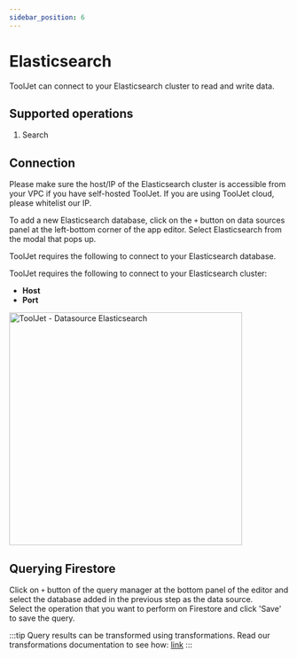 ```yaml
---
sidebar_position: 6
---
```


# Elasticsearch
ToolJet can connect to your Elasticsearch cluster to read and write data.

## Supported operations
1.  Search

## Connection 
Please make sure the host/IP of the Elasticsearch cluster is accessible from your VPC if you have self-hosted ToolJet. If you are using ToolJet cloud, please whitelist our IP.

To add a new Elasticsearch database, click on the `+` button on data sources panel at the left-bottom corner of the app editor. Select Elasticsearch from the modal that pops up.

ToolJet requires the following to connect to your Elasticsearch database.

ToolJet requires the following to connect to your Elasticsearch cluster: 
- **Host**
- **Port**

<img class="screenshot-full" src="/img/datasource-reference/elasticsearch.png" alt="ToolJet - Datasource Elasticsearch" height="420"/>

## Querying Firestore 

Click on `+` button of the query manager at the bottom panel of the editor and select the database added in the previous step as the data source.  
Select the operation that you want to perform on Firestore and click 'Save' to save the query. 

:::tip
Query results can be transformed using transformations. Read our transformations documentation to see how: [link](/docs/tutorial/transformations)
:::